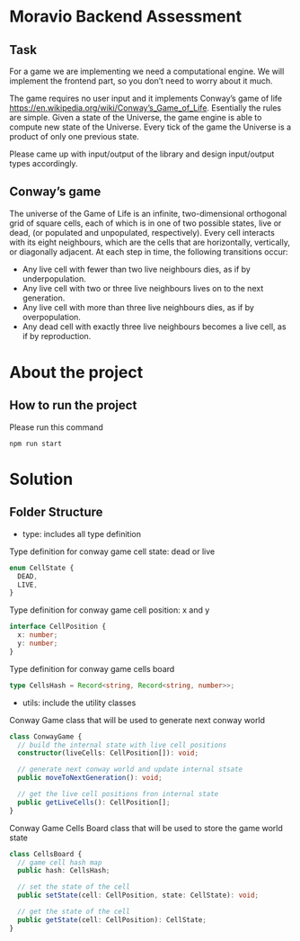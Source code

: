 # Moravio Backend Assessment

## Task

For a game we are implementing we need a computational engine. We will implement the frontend part, so you don’t need to worry about it much.

The game requires no user input and it implements Conway’s game of life https://en.wikipedia.org/wiki/Conway’s_Game_of_Life. Esentially the rules are simple. Given a state of the Universe, the game engine is able to compute new state of the Universe. Every tick of the game the Universe is a product of only one previous state.

Please came up with input/output of the library and design input/output types accordingly.

## Conway’s game

The universe of the Game of Life is an infinite, two-dimensional orthogonal grid of square cells, each of which is in one of two possible states, live or dead, (or populated and unpopulated, respectively). Every cell interacts with its eight neighbours, which are the cells that are horizontally, vertically, or diagonally adjacent. At each step in time, the following transitions occur:

- Any live cell with fewer than two live neighbours dies, as if by underpopulation.
- Any live cell with two or three live neighbours lives on to the next generation.
- Any live cell with more than three live neighbours dies, as if by overpopulation.
- Any dead cell with exactly three live neighbours becomes a live cell, as if by reproduction.

# About the project

## How to run the project

Please run this command

```
npm run start
```

# Solution

## Folder Structure

- type: includes all type definition

Type definition for conway game cell state: dead or live

```typescript
enum CellState {
  DEAD,
  LIVE,
}
```

Type definition for conway game cell position: x and y

```typescript
interface CellPosition {
  x: number;
  y: number;
}
```

Type definition for conway game cells board

```typescript
type CellsHash = Record<string, Record<string, number>>;
```

- utils: include the utility classes

Conway Game class that will be used to generate next conway world

```typescript
class ConwayGame {
  // build the internal state with live cell positions
  constructor(liveCells: CellPosition[]): void;

  // generate next conway world and update internal stsate
  public moveToNextGeneration(): void;

  // get the live cell positions fron internal state
  public getLiveCells(): CellPosition[];
}
```

Conway Game Cells Board class that will be used to store the game world state

```typescript
class CellsBoard {
  // game cell hash map
  public hash: CellsHash;

  // set the state of the cell
  public setState(cell: CellPosition, state: CellState): void;

  // get the state of the cell
  public getState(cell: CellPosition): CellState;
}
```
